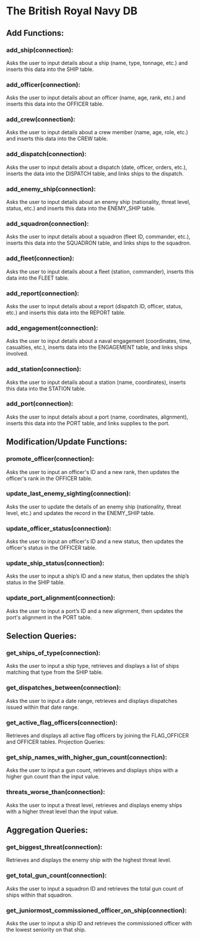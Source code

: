 # The British Royal Navy DB
## Add Functions:
### add_ship(connection): 
Asks the user to input details about a ship (name, type, tonnage, etc.) and inserts this data into the SHIP table.
### add_officer(connection): 
Asks the user to input details about an officer (name, age, rank, etc.) and inserts this data into the OFFICER table.
### add_crew(connection): 
Asks the user to input details about a crew member (name, age, role, etc.) and inserts this data into the CREW table.
### add_dispatch(connection): 
Asks the user to input details about a dispatch (date, officer, orders, etc.), inserts the data into the DISPATCH table, and links ships to the dispatch.
### add_enemy_ship(connection): 
Asks the user to input details about an enemy ship (nationality, threat level, status, etc.) and inserts this data into the ENEMY_SHIP table.
### add_squadron(connection): 
Asks the user to input details about a squadron (fleet ID, commander, etc.), inserts this data into the SQUADRON table, and links ships to the squadron.
### add_fleet(connection): 
Asks the user to input details about a fleet (station, commander), inserts this data into the FLEET table.
### add_report(connection): 
Asks the user to input details about a report (dispatch ID, officer, status, etc.) and inserts this data into the REPORT table.
### add_engagement(connection): 
Asks the user to input details about a naval engagement (coordinates, time, casualties, etc.), inserts data into the ENGAGEMENT table, and links ships involved.
### add_station(connection): 
Asks the user to input details about a station (name, coordinates), inserts this data into the STATION table.
### add_port(connection): 
Asks the user to input details about a port (name, coordinates, alignment), inserts this data into the PORT table, and links supplies to the port.
## Modification/Update Functions:
### promote_officer(connection): 
Asks the user to input an officer's ID and a new rank, then updates the officer's rank in the OFFICER table.
### update_last_enemy_sighting(connection): 
Asks the user to update the details of an enemy ship (nationality, threat level, etc.) and updates the record in the ENEMY_SHIP table.
### update_officer_status(connection): 
Asks the user to input an officer's ID and a new status, then updates the officer's status in the OFFICER table.
### update_ship_status(connection): 
Asks the user to input a ship’s ID and a new status, then updates the ship’s status in the SHIP table.
### update_port_alignment(connection): 
Asks the user to input a port’s ID and a new alignment, then updates the port's alignment in the PORT table.
## Selection Queries:
### get_ships_of_type(connection): 
Asks the user to input a ship type, retrieves and displays a list of ships matching that type from the SHIP table.
### get_dispatches_between(connection): 
Asks the user to input a date range, retrieves and displays dispatches issued within that date range.
### get_active_flag_officers(connection): 
Retrieves and displays all active flag officers by joining the FLAG_OFFICER and OFFICER tables.
Projection Queries:
### get_ship_names_with_higher_gun_count(connection): 
Asks the user to input a gun count, retrieves and displays ships with a higher gun count than the input value.
### threats_worse_than(connection): 
Asks the user to input a threat level, retrieves and displays enemy ships with a higher threat level than the input value.
## Aggregation Queries:
### get_biggest_threat(connection): 
Retrieves and displays the enemy ship with the highest threat level.
### get_total_gun_count(connection): 
Asks the user to input a squadron ID and retrieves the total gun count of ships within that squadron.
### get_juniormost_commissioned_officer_on_ship(connection): 
Asks the user to input a ship ID and retrieves the commissioned officer with the lowest seniority on that ship.
